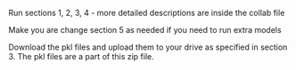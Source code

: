 Run sections 1, 2, 3, 4 - more detailed descriptions are inside the collab file

Make you are change section 5 as needed if you need to run extra models

Download the pkl files and upload them to your drive as specified in section 3. The pkl files are a part of this zip file.
